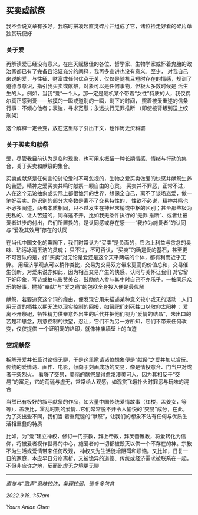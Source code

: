## 买卖或献祭

我不会说文章有多好，我临时拼凑起直觉碎片并组成了它，诸位捡走好看的碎片单独赏玩便好

### 关于爱

再解读爱已经没有意义，在座天赋极佳的各位、哲学家、生物学家或怀着鬼胎的政治家都已有了完备且论证充分的阐释，我再多宣讲也没有意义。至少，
对我自己来说的爱，与性征、财富或任何优点无关，仅仅是随机且短时存在的情感，规训了道德与意识，指引我买卖或献祭，对象可以是任何事物，但极大多数时候是
活生生的人。例如，当我“爱”一个人，那一定是随机某个带着“女性”特质的人，我仅偶尔真正感到爱——触摸的一瞬或道别的一瞬，剩下的时间，
照着被爱重述的信条行事：不倾心他者；表达，寻求宽慰；永远执行无罪推断
（即使被背叛到送上绞刑架）

这个解释一定会变，放在这里除了引出下文，也作历史资料罢

### 关于买卖和献祭

爱，尽管我目前认为是临时现象，也可用来概括一种长期情感、情绪与行动的集合，关于买卖和献祭的集合。

买卖或献祭是任何言论讨论爱时不可忽视的，生物之爱买卖做爱的快感并献祭生养的苦楚，精神之爱买卖共鸣时献祭一颗自由的心灵。
买卖并不罪恶，正常不过，人在这个无论抽象或实际上都很诡异的世界，想保全自己，离不了谈场恋爱，做一笔好买卖。能识别的部分大多数是离不了交易特性的，
性欲不必说，精神共鸣也不必多阐述，两者本质相同，只不过发生在神经末梢或中枢的区别；甚至那些极为无私的、让人苦楚的，同样逃不开，比如我无条件执行的“无罪
推断”、或者让被爱者进步的付出，它们所置换的，是认同感或存在感——“我作为施爱者”的认同与“爱及其效用”存在的认同

在当代中国文化的熏陶下，我们时常认为“买卖”是负面的，它沾上利益与贪念的臭味、玷污冰清玉洁的灵魂；
只不过，不可否认，“买卖”的确是爱的基石，甚至更不可否认的是，好“买卖”对无论是爱还是这个天平两端的个体，都有利而近乎无弊。
用经济学观点可以稍作类比，交易为交易双方带来更高的价值总和，交易催生创新。对爱来说亦如此，因为相互交易产生的快感、认同与关怀让我们
对它留下好印象，写诗或拍电影赞美它，鼓励他人参与其中时自己不亦乐乎。一桩同乐众乐的好事，抛掉“奉献”与“爱之痛”的包袱全身投入便是最优解

献祭，若要追究这个词的缘由，便发现它用来描述某种意义较小或无的活动：人们用无谓的牺牲以期无法以现实控制的回报，如祭祀们刺死牲口以敬仰太阳神；
爱离不开祭祀，牺牲精力供奉意外出生的后代并把他们视为“爱情的结晶”，未出口的苦楚和思念，刻意控制的欲望，忍让，它们不为另一方所知，它们不带来任何改变，仅仅提供
一个证明爱的烙印，就像神庙墙壁上的血迹

### 赏玩献祭

拆解开爱并长篇讨论很无聊，于是这里邀请诸位想象便是“献祭”之爱并加以赏玩。传统的爱情诗、画作、电影，倾向于刻画成功的交易，像是情投意合、门当户对或者干柴烈火。
看够了交易，美丽的献祭显得愈发凄美可人，因为其相反于“交易”的富足，它的荒诞与虚无，常常给人观感，如观赏飞蛾扑火时罪恶与玩味的混合

当然已有极好的叙写献祭的作品，如大量中国传统爱情故事（红楼，孟姜女，等等），盖茨比，霍乱时期的爱情…它们常常脱不开令人愉悦的“交易”成分，在此，为了突出些不同，我们当
着重荒诞的“献祭”，让我们的想象不沾有任何与优质生活相重叠的特质

比如，为“爱”建立神权，修订一门宗教，拜上帝教，拜芙蕾雅教，将爱转化为信仰，将被爱者视作世界的中心，施爱者的一切都被毁灭以供一个不存在的神。宗教不为生活或爱情带来任何改观，
神权又为生活徒增阻碍和烦恼。又比如，日复一日的家庭，本应早日分崩离析，又被诡异的道德、传统或经济需求被联系在一起，不但非应许之地，反而比虚无之境更无聊

***
*直觉与“歌声”意味较浓，条理较弱，请多多包含*

*2022.9.18. 1:57am*

*Yours Anlan Chen*
